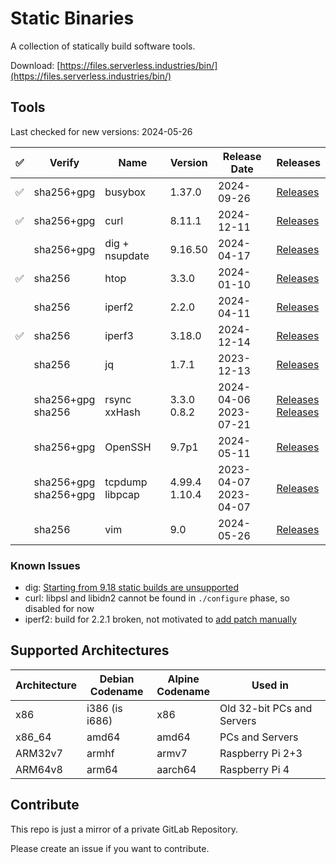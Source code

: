 # Static Binaries

A collection of statically build software tools.

Download: [https://files.serverless.industries/bin/](https://files.serverless.industries/bin/)

## Tools

Last checked for new versions: 2024-05-26

| ✅ | Verify | Name               | Version          | Release Date             | Releases |
|----|---|--------------------|------------------|--------------------------|----------|
| ✅ | sha256+gpg | busybox | 1.37.0  | 2024-09-26 | [Releases](https://busybox.net/downloads/) |
| ✅ | sha256+gpg | curl    | 8.11.1  | 2024-12-11 | [Releases](https://curl.se/download/) |
|  | sha256+gpg | dig + nsupdate | 9.16.50 | 2024-04-17 | [Releases](https://downloads.isc.org/isc/bind9/) |
| ✅ | sha256     | htop    | 3.3.0   | 2024-01-10 | [Releases](https://github.com/htop-dev/htop/releases/) |
|  | sha256     | iperf2  | 2.2.0   | 2024-04-11 | [Releases](https://sourceforge.net/projects/iperf2/files/) |
| ✅ | sha256     | iperf3  | 3.18.0  | 2024-12-14 | [Releases](https://github.com/esnet/iperf) |
|  | sha256     | jq      | 1.7.1   | 2023-12-13 | [Releases](https://github.com/jqlang/jq/releases) |
|  | sha256+gpg<br>sha256 | rsync<br>xxHash    | 3.3.0<br>0.8.2   | 2024-04-06<br>2023-07-21 | [Releases](https://download.samba.org/pub/rsync/src/?C=M;O=D)<br>[Releases](https://github.com/Cyan4973/xxHash/tags) |
|  | sha256+gpg | OpenSSH | 9.7p1 | 2024-05-11 | [Releases](https://cdn.openbsd.org/pub/OpenBSD/OpenSSH/portable) |
|  | sha256+gpg<br>sha256+gpg | tcpdump<br>libpcap | 4.99.4<br>1.10.4 | 2023-04-07<br>2023-04-07 | [Releases](https://www.tcpdump.org/release) |
|  | sha256 | vim | 9.0 | 2024-05-26 | [Releases](https://github.com/vim/vim/tags) |

### Known Issues

- dig: [Starting from 9.18 static builds are unsupported](https://kb.isc.org/docs/changes-to-be-aware-of-when-moving-from-bind-916-to-918)
- curl: libpsl and libidn2 cannot be found in `./configure` phase, so disabled for now
- iperf2: build for 2.2.1 broken, not motivated to [add patch manually](https://sourceforge.net/p/iperf2/tickets/342/)

## Supported Architectures

| Architecture | Debian<br>Codename | Alpine<br>Codename | Used in                    |
|--------------|--------------------|--------------------|----------------------------|
| x86          | i386 (is i686)     | x86                | Old 32-bit PCs and Servers |
| x86_64       | amd64              | amd64              | PCs and Servers            |
| ARM32v7      | armhf              | armv7              | Raspberry Pi 2+3           |
| ARM64v8      | arm64              | aarch64            | Raspberry Pi 4             |

## Contribute

This repo is just a mirror of a private GitLab Repository.

Please create an issue if you want to contribute.
